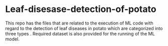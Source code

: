# Leaf-disesase-detection-of-potato

This repo has the files that are related to the execution of ML code with regard to the detection of leaf diseases in potato which are categorized into three types . Required dataset is also provided for the running of the ML model.
